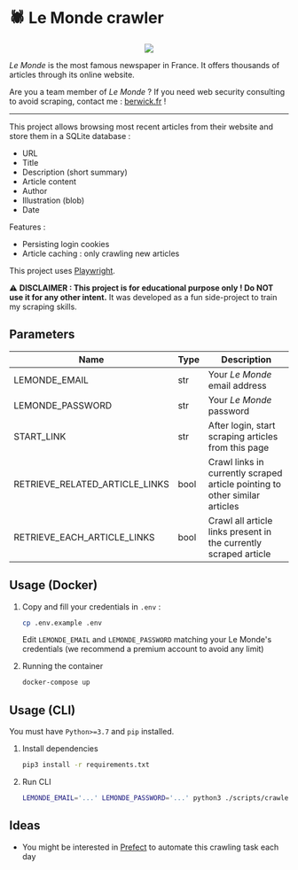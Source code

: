 # :spider: Le Monde crawler

<p align="center">
<img src="https://travis-ci.com/flavienbwk/lemonde-crawler.svg?branch=master"/>
</p>

_Le Monde_ is the most famous newspaper in France. It offers thousands of articles through its online website.

Are you a team member of _Le Monde_ ? If you need web security consulting to avoid scraping, contact me : [berwick.fr](https://berwick.fr) !

<hr/>

This project allows browsing most recent articles from their website and store them in a SQLite database :

- URL
- Title
- Description (short summary)
- Article content
- Author
- Illustration (blob)
- Date

Features :

- Persisting login cookies
- Article caching : only crawling new articles

This project uses [Playwright](https://github.com/microsoft/playwright).

:warning: **DISCLAIMER : This project is for educational purpose only ! Do NOT use it for any other intent.** It was developed as a fun side-project to train my scraping skills.

## Parameters

| Name                           | Type | Description                                                                 |
| ------------------------------ | ---- | --------------------------------------------------------------------------- |
| LEMONDE_EMAIL                  | str  | Your _Le Monde_ email address                                               |
| LEMONDE_PASSWORD               | str  | Your _Le Monde_ password                                                    |
| START_LINK                     | str  | After login, start scraping articles from this page                         |
| RETRIEVE_RELATED_ARTICLE_LINKS | bool | Crawl links in currently scraped article pointing to other similar articles |
| RETRIEVE_EACH_ARTICLE_LINKS    | bool | Crawl all article links present in the currently scraped article            |

## Usage (Docker)

1. Copy and fill your credentials in `.env` :

    ```bash
    cp .env.example .env
    ```

    Edit `LEMONDE_EMAIL` and `LEMONDE_PASSWORD` matching your Le Monde's credentials (we recommend a premium account to avoid any limit)

2. Running the container

    ```bash
    docker-compose up
    ```

## Usage (CLI)

You must have `Python>=3.7` and `pip` installed.

1. Install dependencies

    ```bash
    pip3 install -r requirements.txt
    ```

2. Run CLI

    ```bash
    LEMONDE_EMAIL='...' LEMONDE_PASSWORD='...' python3 ./scripts/crawler.py
    ```

## Ideas

- You might be interested in [Prefect](https://prefect.io) to automate this crawling task each day
